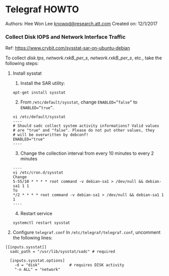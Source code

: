 # Telegraf HOWTO 
Authors: Hee Won Lee <knowpd@research.att.com>
Created on: 12/1/2017

### Collect Disk IOPS and Network Interface Traffic
Ref: <https://www.crybit.com/sysstat-sar-on-ubuntu-debian>

To collect *disk.tps*, *network.rxkB_per_s*, *network.rxkB_per_s*, etc., take the following steps:

1. Install sysstat
   1. Install the SAR utility:
   ```
   apt-get install sysstat
   ```
   
   2. From `/etc/default/sysstat`, change `ENABLED=”false”` to `ENABLED=”true”`.
   ```
   vi /etc/default/sysstat
   ----
   # Should sadc collect system activity informations? Valid values
   # are "true" and "false". Please do not put other values, they
   # will be overwritten by debconf!
   ENABLED="true"
   ----
   ```
   
   3. Change the collection interval from every 10 minutes to every 2 minutes
   ```
   ----
   vi /etc/cron.d/sysstat
   Change
   5-55/10 * * * * root command -v debian-sa1 > /dev/null && debian-sa1 1 1
   To
   */2 * * * * root command -v debian-sa1 > /dev/null && debian-sa1 1 1
   ----
   ```
   4. Restart service
   ```
   systemctl restart sysstat
   ```

2. Configure `telegraf.conf`
In `/etc/telegraf/telegraf.conf`, uncomment the following lines:
```
[[inputs.sysstat]]
  sadc_path = "/usr/lib/sysstat/sadc" # required

  [inputs.sysstat.options]
    -d = "disk"             # requires DISK activity
    "-n ALL" = "network"
```

